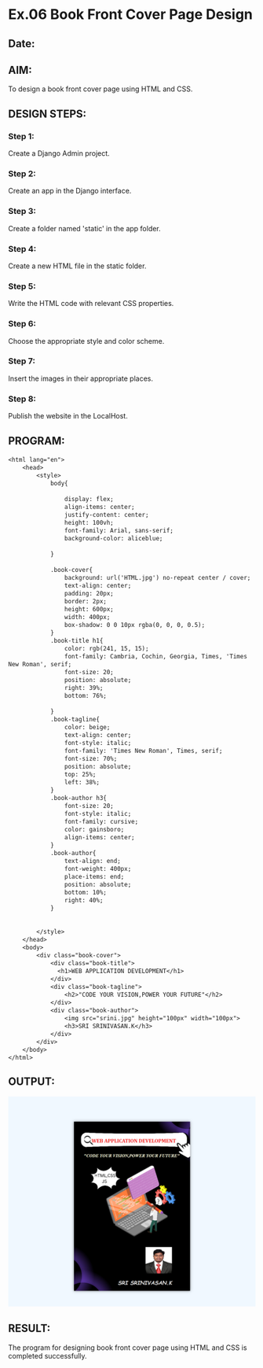 # Ex.06 Book Front Cover Page Design
## Date:

## AIM:
To design a book front cover page using HTML and CSS.

## DESIGN STEPS:

### Step 1:
Create a Django Admin project.

### Step 2:
Create an app in the Django interface.

### Step 3:
Create a folder named 'static' in the app folder.

### Step 4:
Create a new HTML file in the static folder.

### Step 5:
Write the HTML code with relevant CSS properties.

### Step 6:
Choose the appropriate style and color scheme.

### Step 7:
Insert the images in their appropriate places.

### Step 8:
Publish the website in the LocalHost.

## PROGRAM:
```
<html lang="en"> 
    <head>
        <style>
            body{
                
                display: flex;
                align-items: center;
                justify-content: center;
                height: 100vh;
                font-family: Arial, sans-serif;
                background-color: aliceblue;

            }

            .book-cover{
                background: url('HTML.jpg') no-repeat center / cover;
                text-align: center;
                padding: 20px;
                border: 2px;
                height: 600px;
                width: 400px;
                box-shadow: 0 0 10px rgba(0, 0, 0, 0.5);
            }        
            .book-title h1{
                color: rgb(241, 15, 15);
                font-family: Cambria, Cochin, Georgia, Times, 'Times New Roman', serif;
                font-size: 20;
                position: absolute;
                right: 39%;
                bottom: 76%;

            }
            .book-tagline{
                color: beige;
                text-align: center;
                font-style: italic;
                font-family: 'Times New Roman', Times, serif;
                font-size: 70%;
                position: absolute;
                top: 25%;
                left: 38%;
            }
            .book-author h3{
                font-size: 20;
                font-style: italic;
                font-family: cursive;
                color: gainsboro;
                align-items: center;
            }
            .book-author{
                text-align: end;
                font-weight: 400px;
                place-items: end;
                position: absolute;
                bottom: 10%;
                right: 40%;
            }


        </style>
    </head>
    <body>
        <div class="book-cover">
            <div class="book-title">
              <h1>WEB APPLICATION DEVELOPMENT</h1>
            </div>  
            <div class="book-tagline">
                <h2>"CODE YOUR VISION,POWER YOUR FUTURE"</h2>
            </div>
            <div class="book-author">
                <img src="srini.jpg" height="100px" width="100px">
                <h3>SRI SRINIVASAN.K</h3>
            </div>
        </div>
    </body>
</html>
```

## OUTPUT:

![alt text](<Screenshot 2024-12-01 124714.png>)

## RESULT:
The program for designing book front cover page using HTML and CSS is completed successfully.
